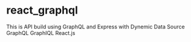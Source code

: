 # react_graphql
This is API build using GraphQL and Express with Dynemic Data Source
GraphQL
GraphIQL
React.js
